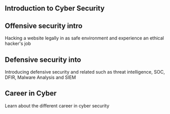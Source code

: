 ## Introduction to Cyber Security

## Offensive security intro 
Hacking a website legally in as safe environment and experience an ethical hacker's job

## Defensive security into
Introducing defensive security and related such as threat intelligence, SOC, DFIR, Malware Analysis and SIEM

## Career in Cyber
Learn  about the different career in cyber security 
